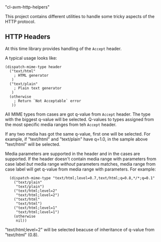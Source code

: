 "cl-avm-http-helpers"

This project contains different utilities to handle some tricky aspects
of the HTTP protocol.

HTTP Headers
------------

At this time library provides handling of the `Accept` header.

A typical usage looks like:

    (dispatch-mime-type header
      ("text/html"
        ; HTML generator
       )
      ("text/plain"
        ; Plain text generator
       )
      (otherwise
        ; Return `Not Acceptable` error
       ))

All MIME types from cases are got q-value from `Accept` header. The type
with the biggest q-value will be selected. Q-values to types assigned from
the most specific media ranges from teh `Accept` header.

If any two media has got the same q-value, first one will be selected. 
For example, if "text/html" and "text/plain" have q=1.0, in the sample above 
"text/html" will be selected.

Media parameters are supported in the header and in the cases are supported. 
If the header doesn't contain media range with parameters from case label _but_
media range _without_ parameters matches, media range from case label will get
q-value from media range with parameters. For example:

      (dispatch-mime-type "text/html;level=0.7,text/html;q=0.8,*/*;q=0.1"
        ("text/plain"
         "text/plain")
        ("text/html;level=2"
         "text/html;level=2")
        ("text/html"
         "text/html")
        ("text/html;level=1"
         "text/html;level=1")
        (otherwise
         nil))

"text/html;level=2" will be selected beacuse of inheritance of q-value from "text/html"
(0.8).
